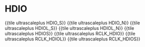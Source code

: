 # HDIO

{{tile ultrascaleplus HDIO_S}}
{{tile ultrascaleplus HDIO_N}}
{{tile ultrascaleplus HDIOL_S}}
{{tile ultrascaleplus HDIOL_N}}
{{tile ultrascaleplus HDIOS}}
{{tile ultrascaleplus RCLK_HDIO}}
{{tile ultrascaleplus RCLK_HDIOL}}
{{tile ultrascaleplus RCLK_HDIOS}}
